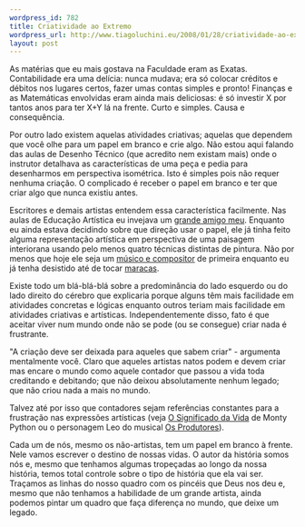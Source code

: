 ```yaml
--- 
wordpress_id: 782
title: Criatividade ao Extremo
wordpress_url: http://www.tiagoluchini.eu/2008/01/28/criatividade-ao-extremo/
layout: post
---
```

As matérias que eu mais gostava na Faculdade eram as Exatas. Contabilidade era uma delícia: nunca mudava; era só colocar créditos e débitos nos lugares certos, fazer umas contas simples e pronto! Finanças e as Matemáticas envolvidas eram ainda mais deliciosas: é só investir X por tantos anos para ter X+Y lá na frente. Curto e simples. Causa e consequência.

Por outro lado existem aquelas atividades criativas; aquelas que dependem que você olhe para um papel em branco e crie algo. Não estou aqui falando das aulas de Desenho Técnico (que acredito nem existam mais) onde o instrutor detalhava as características de uma peça e pedia para desenharmos em perspectiva isométrica. Isto é simples pois não requer nenhuma criação. O complicado é receber o papel em branco e ter que criar algo que nunca existiu antes.

Escritores e demais artistas entendem essa característica facilmente. Nas aulas de Educação Artística eu invejava um <a href="http://ericgallardo.wordpress.com" target="_blank">grande amigo meu</a>. Enquanto eu ainda estava decidindo sobre que direção usar o papel, ele já tinha feito alguma representação artística em perspectiva de uma paisagem interiorana usando pelo menos quatro técnicas distintas de pintura. Não por menos que hoje ele seja um <a href="http://ericgallardo.wordpress.com/musica/" target="_blank">músico e compositor</a> de primeira enquanto eu já tenha desistido até de tocar <a href="http://en.wikipedia.org/wiki/Maracas" target="_blank">maracas</a>.

Existe todo um blá-blá-blá sobre a predominância do lado esquerdo ou do lado direito do cérebro que explicaria porque alguns têm mais facilidade em atividades concretas e lógicas enquanto outros teriam mais facilidade em atividades criativas e artísticas. Independentemente disso, fato é que aceitar viver num mundo onde não se pode (ou se consegue) criar nada é frustrante.

"A criação deve ser deixada para aqueles que sabem criar" - argumenta mentalmente você. Claro que aqueles artistas natos podem e devem criar mas encare o mundo como aquele contador que passou a vida toda creditando e debitando; que não deixou absolutamente nenhum legado; que não criou nada a mais no mundo.

Talvez até por isso que contadores sejam referências constantes para a frustração nas expressões artísticas (veja <a href="http://www.imdb.com/title/tt0085959/" target="_blank">O Significado da Vida</a> de Monty Python ou o personagem Leo do musical <a href="http://www.imdb.com/title/tt0395251/" target="_blank">Os Produtores</a>).

Cada um de nós, mesmo os não-artistas, tem um papel em branco à frente. Nele vamos escrever o destino de nossas vidas. O autor da história somos nós e, mesmo que tenhamos algumas tropeçadas ao longo da nossa história, temos total controle sobre o tipo de história que ela vai ser. Traçamos as linhas do nosso quadro com os pincéis que Deus nos deu e, mesmo que não tenhamos a habilidade de um grande artista, ainda podemos pintar um quadro que faça diferença no mundo, que deixe um legado.
